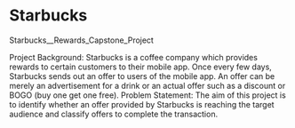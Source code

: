 # Starbucks
Starbucks__Rewards_Capstone_Project

Project Background:
Starbucks is a coffee company which provides rewards to certain customers to their mobile app.
Once every few days, Starbucks sends out an offer to users of the mobile app. An offer can be
merely an advertisement for a drink or an actual offer such as a discount or BOGO (buy one get
one free).
Problem Statement:
The aim of this project is to identify whether an offer provided by Starbucks is reaching the
target audience and classify offers to complete the transaction.
